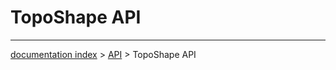 # TopoShape API





---
[documentation index](../README.md) > [API](Category_API.md) > TopoShape API
